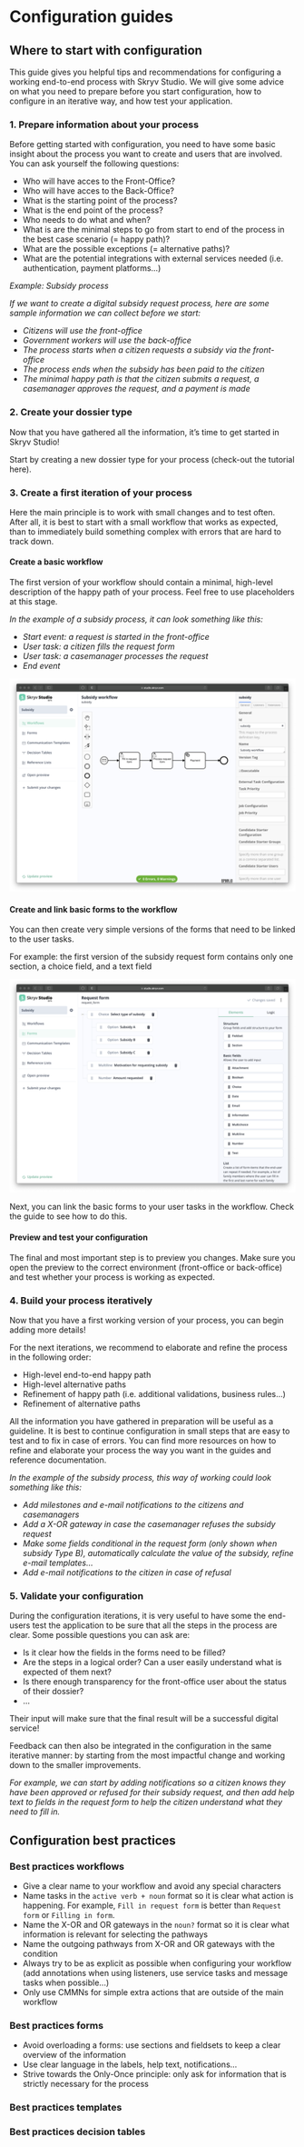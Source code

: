 # Configuration guides

## Where to start with configuration

This guide gives you helpful tips and recommendations for configuring a working end-to-end process with Skryv Studio. We will give some advice on what you need to prepare before you start configuration, how to configure in an iterative way, and how test your application.

### 1. Prepare information about your process

Before getting started with configuration, you need to have some basic insight about the process you want to create and users that are involved. You can ask yourself the following questions:

*   Who will have acces to the Front-Office?
*   Who will have acces to the Back-Office?
*   What is the starting point of the process?
*   What is the end point of the process?
*   Who needs to do what and when?
*   What is are the minimal steps to go from start to end of the process in the best case scenario (= happy path)?
*   What are the possible exceptions (= alternative paths)?
*   What are the potential integrations with external services needed (i.e. authentication, payment platforms…)

*Example: Subsidy process*

*If we want to create a digital subsidy request process, here are some sample information we can collect before we start:*

*   *Citizens will use the front-office*
*   *Government workers will use the back-office*
*   *The process starts when a citizen requests a subsidy via the front-office*
*   *The process ends when the subsidy has been paid to the citizen*
*   *The minimal happy path is that the citizen submits a request, a casemanager approves the request, and a payment is made*

### 2. Create your dossier type

Now that you have gathered all the information, it’s time to get started in Skryv Studio!

Start by creating a new dossier type for your process (check-out the tutorial here).

### 3. Create a first iteration of your process

Here the main principle is to work with small changes and to test often. After all, it is best to start with a small workflow that works as expected, than to immediately build something complex with errors that are hard to track down.

#### Create a basic workflow

The first version of your workflow should contain a minimal, high-level description of the happy path of your process. Feel free to use placeholders at this stage.

*In the example of a subsidy process, it can look something like this:*

*   *Start event: a request is started in the front-office*
*   *User task: a citizen fills the request form*
*   *User task: a casemanager processes the request*
*   *End event*
    
![Image](../_media/guide-workflow.png)

#### Create and link basic forms to the workflow

You can then create very simple versions of the forms that need to be linked to the user tasks.

For example: the first version of the subsidy request form contains only one section, a choice field, and a text field

![Image](../_media/guide-form.png)

Next, you can link the basic forms to your user tasks in the workflow. Check the guide to see how to do this.

#### Preview and test your configuration

The final and most important step is to preview you changes. Make sure you open the preview to the correct environment (front-office or back-office) and test whether your process is working as expected.

### 4. Build your process iteratively

Now that you have a first working version of your process, you can begin adding more details!

For the next iterations, we recommend to elaborate and refine the process in the following order:

*   High-level end-to-end happy path
*   High-level alternative paths
*   Refinement of happy path (i.e. additional validations, business rules…)
*   Refinement of alternative paths
    
All the information you have gathered in preparation will be useful as a guideline. It is best to continue configuration in small steps that are easy to test and to fix in case of errors. You can find more resources on how to refine and elaborate your process the way you want in the guides and reference documentation.

*In the example of the subsidy process, this way of working could look something like this:*

*   *Add milestones and e-mail notifications to the citizens and casemanagers*
*   *Add a X-OR gateway in case the casemanager refuses the subsidy request*
*   *Make some fields conditional in the request form (only shown when subsidy Type B), automatically calculate the value of the subsidy, refine e-mail templates…*
*   *Add e-mail notifications to the citizen in case of refusal*
    

### 5. Validate your configuration

During the configuration iterations, it is very useful to have some the end-users test the application to be sure that all the steps in the process are clear. Some possible questions you can ask are:

*   Is it clear how the fields in the forms need to be filled?
*   Are the steps in a logical order? Can a user easily understand what is expected of them next?
*   Is there enough transparency for the front-office user about the status of their dossier?
*   …

Their input will make sure that the final result will be a successful digital service!

Feedback can then also be integrated in the configuration in the same iterative manner: by starting from the most impactful change and working down to the smaller improvements.

*For example, we can start by adding notifications so a citizen knows they have been approved or refused for their subsidy request, and then add help text to fields in the request form to help the citizen understand what they need to fill in.*

## Configuration best practices

### Best practices workflows

* Give a clear name to your workflow and avoid any special characters
* Name tasks in the `active verb + noun` format so it is clear what action is happening. For example, `Fill in request form` is better than `Request form` or `Filling in form`.
* Name the X-OR and OR gateways in the `noun?` format so it is clear what information is relevant for selecting the pathways
* Name the outgoing pathways from X-OR and OR gateways with the condition
* Always try to be as explicit as possible when configuring your workflow (add annotations when using listeners, use service tasks and message tasks when possible...)
* Only use CMMNs for simple extra actions that are outside of the main workflow

### Best practices forms

* Avoid overloading a forms: use sections and fieldsets to keep a clear overview of the information
* Use clear language in the labels, help text, notifications...
* Strive towards the Only-Once principle: only ask for information that is strictly necessary for the process

### Best practices templates


### Best practices decision tables